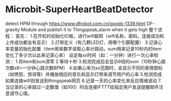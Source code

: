 # Microbit-SuperHeartBeatDetector
detect HPM through https://www.dfrobot.com.cn/goods-1339.html DF-gravity Module and publish it to Thingspeak,alarm when it gets high
整个流程：
首先：
1.在开机时初始化IO板，进行wifi联网（wifi名称、密码，连接成功和上传成功都会有显示）
2.灯带定义（有几颗LED灯、用哪个引脚配置）
3.记录心率变量初始化配置（item用来数字读取心率计跳动，sum用来记录10秒内的item变化了多少次以此来记录心率）
设定每xx时间（如：一分钟）进行一次心率检测：
1.将item和sum清零
2.等待十秒
3.检测完成后会显示6倍的sum（10秒钟心跳次数x6=一分钟心跳次数BPM）
4.如果心率为xx范围时，会显示不同的表情图标（如愤怒、惊讶等）并播放相应的音乐和显示灯带来调节用户的心率
5.检测完成如果连接wifi则发送到thingspeak网页
6.记录一天的心率变化来反应情绪波动
7.当记录的心率超过一定数值（如100）时会连接IFTTT给指定用户发送提醒邮件注意调节心情。
